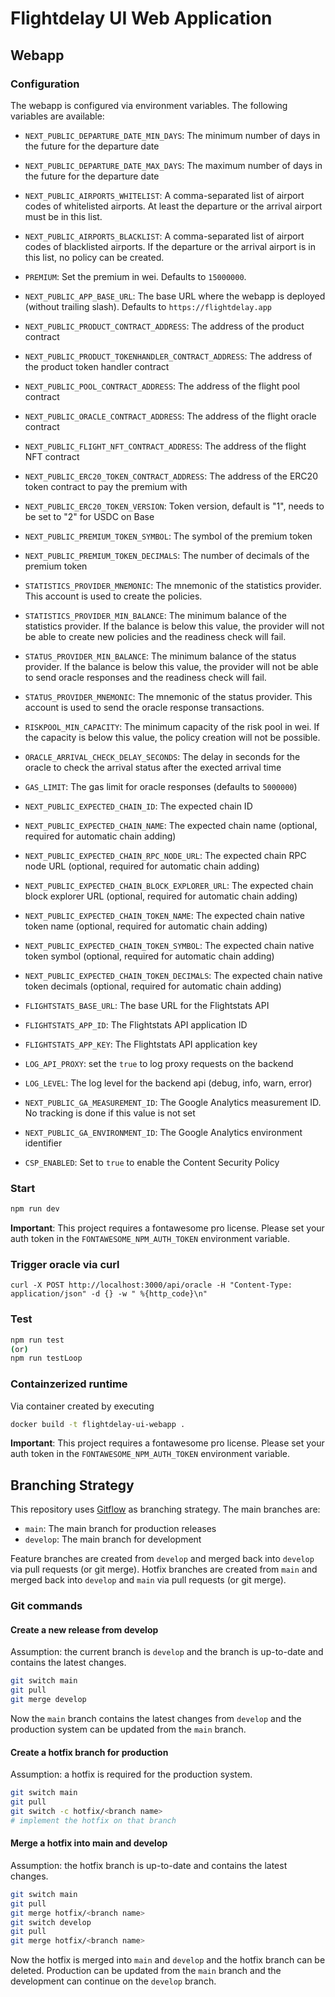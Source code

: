 # Flightdelay UI Web Application


## Webapp

### Configuration

The webapp is configured via environment variables. The following variables are available:

- `NEXT_PUBLIC_DEPARTURE_DATE_MIN_DAYS`: The minimum number of days in the future for the departure date
- `NEXT_PUBLIC_DEPARTURE_DATE_MAX_DAYS`: The maximum number of days in the future for the departure date
- `NEXT_PUBLIC_AIRPORTS_WHITELIST`: A comma-separated list of airport codes of whitelisted airports. At least the departure or the arrival airport must be in this list.
- `NEXT_PUBLIC_AIRPORTS_BLACKLIST`: A comma-separated list of airport codes of blacklisted airports. If the departure or the arrival airport is in this list, no policy can be created.
- `PREMIUM`: Set the premium in wei. Defaults to `15000000`.
- `NEXT_PUBLIC_APP_BASE_URL`: The base URL where the webapp is deployed (without trailing slash). Defaults to `https://flightdelay.app`

- `NEXT_PUBLIC_PRODUCT_CONTRACT_ADDRESS`: The address of the product contract 
- `NEXT_PUBLIC_PRODUCT_TOKENHANDLER_CONTRACT_ADDRESS`: The address of the product token handler contract
- `NEXT_PUBLIC_POOL_CONTRACT_ADDRESS`: The address of the flight pool contract
- `NEXT_PUBLIC_ORACLE_CONTRACT_ADDRESS`: The address of the flight oracle contract
- `NEXT_PUBLIC_FLIGHT_NFT_CONTRACT_ADDRESS`: The address of the flight NFT contract
- `NEXT_PUBLIC_ERC20_TOKEN_CONTRACT_ADDRESS`: The address of the ERC20 token contract to pay the premium with
- `NEXT_PUBLIC_ERC20_TOKEN_VERSION`: Token version, default is "1", needs to be set to "2" for USDC on Base
- `NEXT_PUBLIC_PREMIUM_TOKEN_SYMBOL`: The symbol of the premium token
- `NEXT_PUBLIC_PREMIUM_TOKEN_DECIMALS`: The number of decimals of the premium token

- `STATISTICS_PROVIDER_MNEMONIC`: The mnemonic of the statistics provider. This account is used to create the policies. 
- `STATISTICS_PROVIDER_MIN_BALANCE`: The minimum balance of the statistics provider. If the balance is below this value, the provider will not be able to create new policies and the readiness check will fail.
- `STATUS_PROVIDER_MIN_BALANCE`: The minimum balance of the status provider. If the balance is below this value, the provider will not be able to send oracle responses and the readiness check will fail.
- `STATUS_PROVIDER_MNEMONIC`: The mnemonic of the status provider. This account is used to send the oracle response transactions. 
- `RISKPOOL_MIN_CAPACITY`: The minimum capacity of the risk pool in wei. If the capacity is below this value, the policy creation will not be possible.
- `ORACLE_ARRIVAL_CHECK_DELAY_SECONDS`: The delay in seconds for the oracle to check the arrival status after the exected arrival time
- `GAS_LIMIT`: The gas limit for oracle responses (defaults to `5000000`)

- `NEXT_PUBLIC_EXPECTED_CHAIN_ID`: The expected chain ID
- `NEXT_PUBLIC_EXPECTED_CHAIN_NAME`: The expected chain name (optional, required for automatic chain adding)
- `NEXT_PUBLIC_EXPECTED_CHAIN_RPC_NODE_URL`: The expected chain RPC node URL (optional, required for automatic chain adding)
- `NEXT_PUBLIC_EXPECTED_CHAIN_BLOCK_EXPLORER_URL`: The expected chain block explorer URL (optional, required for automatic chain adding)
- `NEXT_PUBLIC_EXPECTED_CHAIN_TOKEN_NAME`: The expected chain native token name (optional, required for automatic chain adding)
- `NEXT_PUBLIC_EXPECTED_CHAIN_TOKEN_SYMBOL`: The expected chain native token symbol (optional, required for automatic chain adding)
- `NEXT_PUBLIC_EXPECTED_CHAIN_TOKEN_DECIMALS`: The expected chain native token decimals (optional, required for automatic chain adding)

- `FLIGHTSTATS_BASE_URL`: The base URL for the Flightstats API
- `FLIGHTSTATS_APP_ID`: The Flightstats API application ID
- `FLIGHTSTATS_APP_KEY`: The Flightstats API application key

- `LOG_API_PROXY`: set the `true` to log proxy requests on the backend
- `LOG_LEVEL`: The log level for the backend api (debug, info, warn, error)
- `NEXT_PUBLIC_GA_MEASUREMENT_ID`: The Google Analytics measurement ID. No tracking is done if this value is not set
- `NEXT_PUBLIC_GA_ENVIRONMENT_ID`: The Google Analytics environment identifier 
- `CSP_ENABLED`: Set to `true` to enable the Content Security Policy


### Start

```bash
npm run dev
```

**Important**: This project requires a fontawesome pro license. Please set your auth token in the `FONTAWESOME_NPM_AUTH_TOKEN` environment variable.

### Trigger oracle via curl

```
curl -X POST http://localhost:3000/api/oracle -H "Content-Type: application/json" -d {} -w " %{http_code}\n"
```

### Test

```bash
npm run test
(or)
npm run testLoop
```

### Containzerized runtime

Via container created by executing 

```bash
docker build -t flightdelay-ui-webapp .
```
**Important**: This project requires a fontawesome pro license. Please set your auth token in the `FONTAWESOME_NPM_AUTH_TOKEN` environment variable.


## Branching Strategy

This repository uses [Gitflow](https://www.atlassian.com/git/tutorials/comparing-workflows/gitflow-workflow) as branching strategy. The main branches are:

- `main`: The main branch for production releases 
- `develop`: The main branch for development

Feature branches are created from `develop` and merged back into `develop` via pull requests (or git merge). Hotfix branches are created from `main` and merged back into `develop` and `main` via pull requests (or git merge).

### Git commands

#### Create a new release from develop

Assumption: the current branch is `develop` and the branch is up-to-date and contains the latest changes. 

```bash
git switch main
git pull
git merge develop
```

Now the `main` branch contains the latest changes from `develop` and the production system can be updated from the `main` branch.

#### Create a hotfix branch for production

Assumption: a hotfix is required for the production system.

```bash
git switch main
git pull
git switch -c hotfix/<branch name>
# implement the hotfix on that branch 
```

#### Merge a hotfix into main and develop

Assumption: the hotfix branch is up-to-date and contains the latest changes.

```bash
git switch main
git pull
git merge hotfix/<branch name>
git switch develop
git pull
git merge hotfix/<branch name>
```

Now the hotfix is merged into `main` and `develop` and the hotfix branch can be deleted. Production can be updated from the `main` branch and the development can continue on the `develop` branch.
